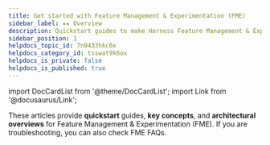 ```yaml
---
title: Get started with Feature Management & Experimentation (FME)
sidebar_label: ★★ Overview
description: Quickstart guides to make Harness Feature Management & Experimentation work for you
sidebar_position: 1
helpdocs_topic_id: 7n9433hkc0x
helpdocs_category_id: tsswat9k6ox
helpdocs_is_private: false
helpdocs_is_published: true
---
```


import DocCardList from '@theme/DocCardList';
import Link from '@docusaurus/Link';

These articles provide **quickstart** guides, **key concepts**, and **architectural overviews** for Feature Management & Experimentation (FME). If you are troubleshooting, you can also check <Link to="/docs/faqs/feature-management-experimentation">FME FAQs</Link>.

<DocCardList />